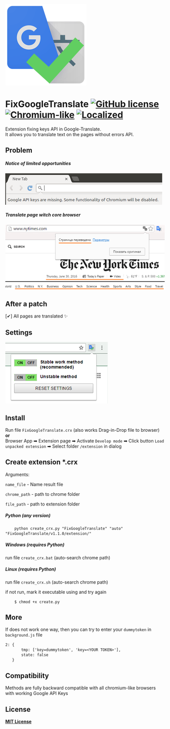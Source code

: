 [1]: Preview/google_api.min.png
[2]: Preview/translate_page_core.min.png
[3]: Preview/icon.png
[4]: Preview/param_page.png

![Icon][3]
# FixGoogleTranslate [![GitHub license](https://img.shields.io/badge/license-MIT-blue.svg)](https://raw.githubusercontent.com/vyach-vasiliev/FixGoogleTranslate/master/LICENSE) [![Chromium-like](https://img.shields.io/badge/Chrome_like-20+-40A977.svg)](https://en.wikipedia.org/wiki/Chromium_(web_browser)) [![Localized](https://img.shields.io/badge/Localized-English,_Russian-e67e22.svg)](https://en.wikipedia.org/wiki/Chromium_(web_browser))

Extension fixing keys API in Google-Translate. <br>It allows you to translate text on the pages without errors API.
## Problem
##### Notice of limited opportunities
![Mozilla FireFox][1]
##### Translate page witch core browser
![Google Chrome][2]


## After a patch
[✔] All pages are translated :sparkles:

## Settings
![Page settings][4]

## Install
Run file `FixGoogleTranslate.crx` (also works Drag-in-Drop file to browser)<br>
**or** <br>
Browser App  ➡ Extension page  ➡ Activate `Develop mode` ➡ Click button `Load unpacked extension` ➡ Select folder `/extension` in dialog

## Create extension *.crx
Arguments:

`name_file` - Name result file

`chrome_path` - path to chrome folder

`file_path` - path to extension folder
##### Python (any version)
```pyton
    python create_crx.py "FixGoogleTranslate" "auto" "FixGoogleTranslate/v1.1.0/extension/"
```

##### Windows (requires Python)
run file `create_crx.bat` (auto-search chrome path)
##### Linux (requires Python)
run file `create_crx.sh` (auto-search chrome path)

if not run, mark it executable using and try again
```batchfile
    $ chmod +x create.py
```

## More
If does not work one way, then you can try to enter your `dummytoken` in `background.js` file

    2: {
           tmp: ['key=dummytoken', 'key=<YOUR TOKEN>'],
           state: false
       }

## Compatibility
Methods are fully backward compatible with all chromium-like browsers with working Google API Keys

## License
**[MIT License](https://opensource.org/licenses/MIT "Text license")**
